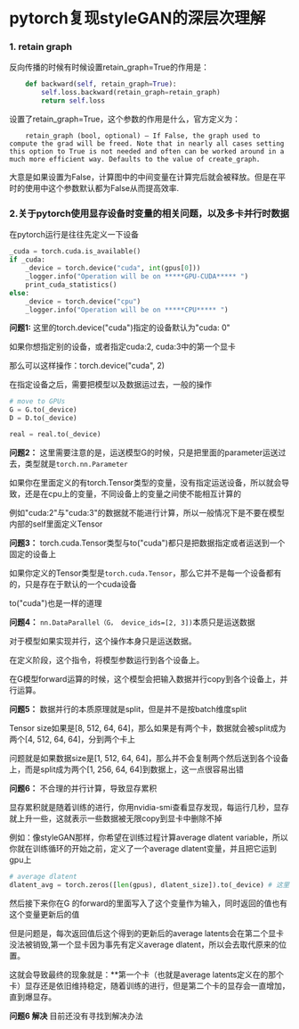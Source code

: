 # pytorch复现styleGAN的深层次理解

### 1. retain graph
反向传播的时候有时候设置retain_graph=True的作用是：
```python
    def backward(self, retain_graph=True):
        self.loss.backward(retain_graph=retain_graph)
        return self.loss
```

设置了retain_graph=True，这个参数的作用是什么，官方定义为：
```
    retain_graph (bool, optional) – If False, the graph used to compute the grad will be freed. Note that in nearly all cases setting this option to True is not needed and often can be worked around in a much more efficient way. Defaults to the value of create_graph.
```
大意是如果设置为False，计算图中的中间变量在计算完后就会被释放。但是在平时的使用中这个参数默认都为False从而提高效率.

### 2.关于pytorch使用显存设备时变量的相关问题，以及多卡并行时数据

在pytorch运行是往往先定义一下设备
```python
_cuda = torch.cuda.is_available()
if _cuda:
    _device = torch.device("cuda", int(gpus[0]))
    _logger.info("Operation will be on *****GPU-CUDA***** ")
    print_cuda_statistics()
else:
    _device = torch.device("cpu")
    _logger.info("Operation will be on *****CPU***** ")
```
**问题1:** 这里的torch.device("cuda")指定的设备默认为"cuda: 0"

如果你想指定别的设备，或者指定cuda:2, cuda:3中的第一个显卡

那么可以这样操作：torch.device("cuda", 2)

在指定设备之后，需要把模型以及数据运过去，一般的操作
```python
# move to GPUs
G = G.to(_device)
D = D.to(_device)

real = real.to(_device)
```
**问题2：** 这里需要注意的是，运送模型G的时候，只是把里面的parameter运送过去，类型就是`torch.nn.Parameter`

如果你在里面定义的有torch.Tensor类型的变量，没有指定运送设备，所以就会导致，还是在cpu上的变量，不同设备上的变量之间使不能相互计算的

例如"cuda:2"与"cuda:3"的数据就不能进行计算，所以一般情况下是不要在模型内部的self里面定义Tensor

**问题3：** torch.cuda.Tensor类型与to("cuda")都只是把数据指定或者运送到一个固定的设备上

如果你定义的Tensor类型是`torch.cuda.Tensor`，那么它并不是每一个设备都有的，只是存在于默认的一个cuda设备

to("cuda")也是一样的道理

**问题4：** `nn.DataParallel（G， device_ids=[2, 3])`本质只是运送数据

对于模型如果实现并行，这个操作本身只是运送数据。

在定义阶段，这个指令，将模型参数运行到各个设备上。

在G模型forward运算的时候，这个模型会把输入数据并行copy到各个设备上，并行运算。

**问题5：** 数据并行的本质原理就是split，但是并不是按batch维度split

Tensor size如果是[8, 512, 64, 64]，那么如果是有两个卡，数据就会被split成为两个[4, 512, 64, 64]，分到两个卡上

问题就是如果数据size是[1, 512, 64, 64]，那么并不会复制两个然后送到各个设备上，而是split成为两个[1, 256, 64, 64]到数据上，这一点很容易出错

**问题6：** 不合理的并行计算，导致显存累积

显存累积就是随着训练的进行，你用nvidia-smi查看显存发现，每运行几秒，显存就上升一些，这就表示一些数据被无限copy到显卡中删除不掉

例如：像styleGAN那样，你希望在训练过程计算average dlatent variable，所以你就在训练循环的开始之前，定义了一个average dlatent变量，并且把它运到gpu上

```python
# average dlatent
dlatent_avg = torch.zeros([len(gpus), dlatent_size]).to(_device) # 这里你还提前写好了split的GPU数目，，来应对前面的split问题
```
然后接下来你在G 的forward的里面写入了这个变量作为输入，同时返回的值也有这个变量更新后的值

但是问题是，每次返回值后这个得到的更新后的average latents会在第二个显卡没法被销毁,第一个显卡因为事先有定义average dlatent，所以会去取代原来的位置。

这就会导致最终的现象就是：**第一个卡（也就是average latents定义在的那个卡）显存还是依旧维持稳定，随着训练的进行，但是第二个卡的显存会一直增加，直到爆显存。

**问题6 解决** 目前还没有寻找到解决办法

